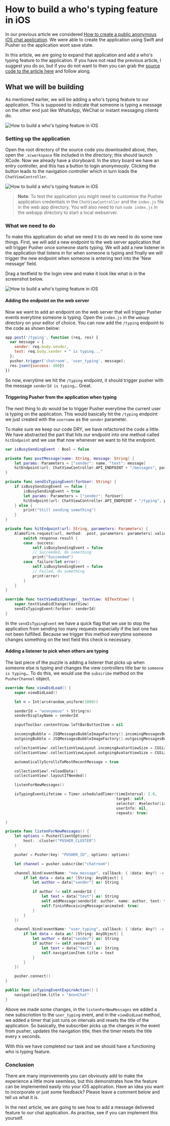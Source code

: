 # How to build a who's typing feature in iOS

In our previous article we considered [How to create a public anonymous iOS chat application](#). We were able to create the application using Swift and Pusher so the application wont save state.

In this article, we are going to expand that application and add a who's typing feature to the application. If you have not read the previous article, I suggest you do so, but if you do not want to then you can grab the [source code to the article here](https://github.com/neoighodaro/anonymous-ios-app-pusher) and follow along.

## What we will be building

As mentioned earlier, we will be adding a who's typing feature to our application. This is supposed to indicate that someone is typing a message on the other end just like WhatsApp, WeChat or instant messaging clients do.

![How to build a who's typing feature in iOS](https://dl.dropbox.com/s/j8a4hqcddx7kvpb/add-whos-typing-feature-ios-app-using-pusher-1.gif)

### Setting up the application

Open the root directory of the source code you downloaded above, then, open the `.xcworkspace` file included in the directory; this should launch XCode. Now we already have a storyboard. In the story board we have an entry controller, and this has a button to login anonymously. Clicking the button leads to the navigation controller which in turn loads the `ChatViewController`.

![How to build a who's typing feature in iOS](https://dl.dropbox.com/s/9vt5qhmy9pj1p63/add-whos-typing-feature-ios-app-using-pusher-2.png)

> **Note**: To test the application you might need to customise the Pusher application credentials in the `ChatViewController` and the `index.js` file in the web app directory. You will also need to run `node index.js` in the webapp directory to start a local webserver.

### What we need to do

To make this application do what we need it to do we need to do some new things. First, we will add a new endpoint to the web server application that will trigger Pusher once someone starts typing. We will add a new listener in the application that listens in for when someone is typing and finally we will trigger the new endpoint when someone is entering text into the 'New message' field.

Drag a textfield to the login view and make it look like what is in the screenshot below.

![How to build a who's typing feature in iOS](https://dl.dropbox.com/s/vi72z93rudgih94/add-whos-typing-feature-ios-app-using-pusher-3.png)

#### Adding the endpoint on the web server

Now we want to add an endpoint on the web server that will trigger Pusher events everytime someone is typing. Open the `index.js`  in the `webapp` directory on your editor of choice. You can now add the `/typing` endpoint to the code as shown below:

```javascript
app.post('/typing', function (req, res) {
  var message = {
    sender: req.body.sender,
    text: req.body.sender + " is typing..."
  };
  pusher.trigger('chatroom', 'user_typing', message);
  res.json({success: 200})
})
```

So now, everytime we hit the `/typing` endpoint, it should trigger pusher with the message `senderId is typing…`. Great.

#### Triggering Pusher from the application when typing

The next thing to do would be to trigger Pusher everytime the current user is typing on the application. This would basically hit the `/typing` endpoint we just created with the `username` as the `sender` parameter.

To make sure we keep our code DRY, we have refactored the code a little. We have abstracted the part that hits our endpoint into one method called `hitEndpoint` and we use that now whenever we want to hit the endpoint.

```Swift
var isBusySendingEvent : Bool = false

private func postMessage(name: String, message: String) {
    let params: Parameters = ["sender": name, "text": message]
    hitEndpoint(url: ChatViewController.API_ENDPOINT + "/messages", parameters: params)
}

private func sendIsTypingEvent(forUser: String) {
    if isBusySendingEvent == false {
        isBusySendingEvent = true
        let params: Parameters = ["sender": forUser]
        hitEndpoint(url: ChatViewController.API_ENDPOINT + "/typing", parameters: params)
    } else {
        print("Still sending something")
    }
}

private func hitEndpoint(url: String, parameters: Parameters) {
    Alamofire.request(url, method: .post, parameters: parameters).validate().responseJSON { response in
        switch response.result {
        case .success:
            self.isBusySendingEvent = false
            // Succeeded, do something
            print("Succeeded")
        case .failure(let error):
            self.isBusySendingEvent = false
            // Failed, do something
            print(error)
        }
    }
}

override func textViewDidChange(_ textView: UITextView) {
    super.textViewDidChange(textView)
    sendIsTypingEvent(forUser: senderId)
}
```

In the `sendIsTypingEvent` we have a quick flag that we use to stop the application from sending too many requests especially if the last one has not been fulfilled. Because we trigger this method everytime someone changes something on the text field this check is necessary.

#### Adding a listener to pick when others are typing

The last piece of the puzzle is adding a listener that picks up when someone else is typing and changes the view controllers title bar to `someone is typing…`. To do this, we would use the `subscribe` method on the `PusherChannel` object.

```Swift
override func viewDidLoad() {
    super.viewDidLoad()

    let n = Int(arc4random_uniform(1000))

    senderId = "anonymous" + String(n)
    senderDisplayName = senderId

    inputToolbar.contentView.leftBarButtonItem = nil

    incomingBubble = JSQMessagesBubbleImageFactory().incomingMessagesBubbleImage(with: UIColor.jsq_messageBubbleBlue())
    outgoingBubble = JSQMessagesBubbleImageFactory().outgoingMessagesBubbleImage(with: UIColor.jsq_messageBubbleGreen())

    collectionView!.collectionViewLayout.incomingAvatarViewSize = CGSize.zero
    collectionView!.collectionViewLayout.outgoingAvatarViewSize = CGSize.zero

    automaticallyScrollsToMostRecentMessage = true

    collectionView?.reloadData()
    collectionView?.layoutIfNeeded()

    listenForNewMessages()

    isTypingEventLifetime = Timer.scheduledTimer(timeInterval: 2.0,
                                                 target: self,
                                                 selector: #selector(isTypingEventExpireAction),
                                                 userInfo: nil,
                                                 repeats: true)

}

private func listenForNewMessages() {
    let options = PusherClientOptions(
        host: .cluster("PUSHER_CLUSTER")
    )

    pusher = Pusher(key: "PUSHER_ID", options: options)

    let channel = pusher.subscribe("chatroom")

    channel.bind(eventName: "new_message", callback: { (data: Any?) -> Void in
        if let data = data as? [String: AnyObject] {
            let author = data["sender"] as! String

            if author != self.senderId {
                let text = data["text"] as! String
                self.addMessage(senderId: author, name: author, text: text)
                self.finishReceivingMessage(animated: true)
            }
        }
    })

    channel.bind(eventName: "user_typing", callback: { (data: Any?) -> Void in
        if let data = data as? [String: AnyObject] {
            let author = data["sender"] as! String
            if author != self.senderId {
                let text = data["text"] as! String
                self.navigationItem.title = text
            }
        }
    })

    pusher.connect()
}

public func isTypingEventExpireAction() {
    navigationItem.title = "AnonChat"
}
```

Above we made some changes, in the `listenForNewMessages` we added a new subscriotion to the `user_typing` event, and in the `viewDidLoad` method, we added a timer that just runs on intervals and resets the title of the application. So basically, the subscriber picks up the changes in the event from pusher, updates the navigation title, then the timer resets the title every x seconds.

With this we have completed our task and we should have a functioning who is typing feature.

### Conclusion

There are many improvements you can obviously add to make the experience a little more seemless, but this demonstrates how the feature can be implemented easily into your iOS application. Have an idea you want to incorporate or just some feedback? Please leave a comment below and tell us what it is.

In the next article, we are going to see how to add a message delivered feature to our chat application. As practise, see if you can implement this yourself.